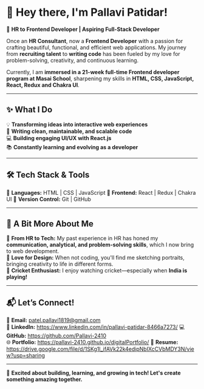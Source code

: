 # 👋 Hey there, I'm Pallavi Patidar!  

🚀 **HR to Frontend Developer | Aspiring Full-Stack Developer**  

Once an **HR Consultant**, now a **Frontend Developer** with a passion for crafting beautiful, functional, and efficient web applications. My journey from **recruiting talent** to **writing code** has been fueled by my love for problem-solving, creativity, and continuous learning.  

Currently, I am **immersed in a 21-week full-time Frontend developer program at Masai School**, sharpening my skills in **HTML, CSS, JavaScript, React, Redux and Chakra UI**.  

---

## ✨ **What I Do**  
💡 **Transforming ideas into interactive web experiences**  
📌 **Writing clean, maintainable, and scalable code**  
💻 **Building engaging UI/UX with React.js**  
📚 **Constantly learning and evolving as a developer**  

---

## 🛠 **Tech Stack & Tools**  
🔹 **Languages:** HTML | CSS | JavaScript
🔹 **Frontend:** React | Redux | Chakra UI
🔹 **Version Control:** Git | GitHub  

---

## 🌟 **A Bit More About Me**  
🎯 **From HR to Tech:** My past experience in HR has honed my **communication, analytical, and problem-solving skills**, which I now bring to web development.  
🎨 **Love for Design:** When not coding, you'll find me sketching portraits, bringing creativity to life in different forms.  
🏏 **Cricket Enthusiast:** I enjoy watching cricket—especially when **India is playing!**  

---

## 📬 **Let’s Connect!**  
📩 **Email:** patel.pallavi1819@gmail.com  
🔗 **LinkedIn:** https://www.linkedin.com/in/pallavi-patidar-8466a7273/
💻 **GitHub:** https://github.com/Pallavi-2410  
🌐 **Portfolio:** https://pallavi-2410.github.io/digitalPortfolio/ 
📄 **Resume:** https://drive.google.com/file/d/1SKg1l_ifAVk22k4edipNbIXcCVbMDY3N/view?usp=sharing

---

🚀 **Excited about building, learning, and growing in tech! Let's create something amazing together.**  
